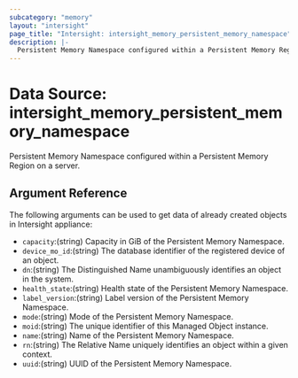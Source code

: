 ```yaml
---
subcategory: "memory"
layout: "intersight"
page_title: "Intersight: intersight_memory_persistent_memory_namespace"
description: |-
  Persistent Memory Namespace configured within a Persistent Memory Region on a server.
---
```


# Data Source: intersight_memory_persistent_memory_namespace
Persistent Memory Namespace configured within a Persistent Memory Region on a server.
## Argument Reference
The following arguments can be used to get data of already created objects in Intersight appliance:
* `capacity`:(string) Capacity in GiB of the Persistent Memory Namespace. 
* `device_mo_id`:(string) The database identifier of the registered device of an object. 
* `dn`:(string) The Distinguished Name unambiguously identifies an object in the system. 
* `health_state`:(string) Health state of the Persistent Memory Namespace. 
* `label_version`:(string) Label version of the Persistent Memory Namespace. 
* `mode`:(string) Mode of the Persistent Memory Namespace. 
* `moid`:(string) The unique identifier of this Managed Object instance. 
* `name`:(string) Name of the Persistent Memory Namespace. 
* `rn`:(string) The Relative Name uniquely identifies an object within a given context. 
* `uuid`:(string) UUID of the Persistent Memory Namespace. 

